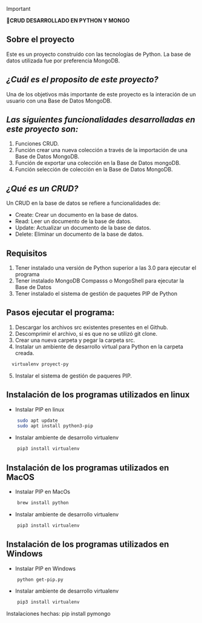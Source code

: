 > [!IMPORTANT]
> **🚀CRUD DESARROLLADO EN PYTHON Y MONGO**

## Sobre el proyecto
Este es un proyecto construído con las tecnologías de Python.
La base de datos utilizada fue por preferencia MongoDB.

## _¿Cuál es el proposito de este proyecto?_
Una de los objetivos más importante de este proyecto es la interación de un usuario con una Base de Datos MongoDB.

## _Las siguientes funcionalidades desarrolladas en este proyecto son:_
1. Funciones CRUD. 
2. Función crear una nueva colección a través de la importación de una Base de Datos MongoDB.
3. Función de exportar una colección en la Base de Datos mongoDB.
4. Función selección de colección en la Base de Datos MongoDB.

## _¿Qué es un CRUD?_
Un CRUD en la base de datos se refiere a funcionalidades de:
* Create: Crear un documento en la base de datos.
* Read: Leer un documento de la base de datos.
* Update: Actualizar un documento de la base de datos.
* Delete: Eliminar un documento de la base de datos.

## Requisitos

1. Tener instalado una versión de Python superior a las 3.0 para ejecutar el programa
2. Tener instalado MongoDB Compasss o MongoShell para ejecutar la Base de Datos
3. Tener instalado el sistema de gestión de paquetes PIP de Python

## Pasos ejecutar el programa:
1. Descargar los archivos src existentes presentes en el Github.
2. Descomprimir el archivo, si es que no se utilizó git clone.
3. Crear una nueva carpeta y pegar la carpeta src.
4. Instalar un ambiente de desarrollo virtual para Python en la carpeta creada.
```sh
  virtualenv proyect-py

  ```
5. Instalar el sistema de gestión de paqueres PIP.

## Instalación de los programas utilizados en linux

* Instalar PIP en linux
```sh
    sudo apt update
    sudo apt install python3-pip
  ```
* Instalar ambiente de desarrollo virtualenv
```sh
    pip3 install virtualenv
  ```
## Instalación de los programas utilizados en MacOS
* Instalar PIP en MacOs
```sh
    brew install python 
```
* Instalar ambiente de desarrollo virtualenv
```sh
    pip3 install virtualenv
  ```

## Instalación de los programas utilizados en Windows
* Instalar PIP en Windows
```sh
    python get-pip.py
```
* Instalar ambiente de desarrollo virtualenv
```sh
    pip3 install virtualenv
  ```
Instalaciones hechas:
pip install pymongo

